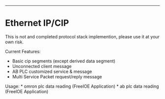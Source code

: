 ---
# Ethernet IP/CIP

This is not and completed protocol stack implemention, please use it at your own risk.

Current Features:

* Basic cip segments (except derived data segment)
* Unconnected client message
* AB PLC customized service & message
* Multi Service Packet request/reply message


Usage:
	* omron plc data reading (FreeIOE Application)
	* ab plc data reading (FreeIOE Application)
